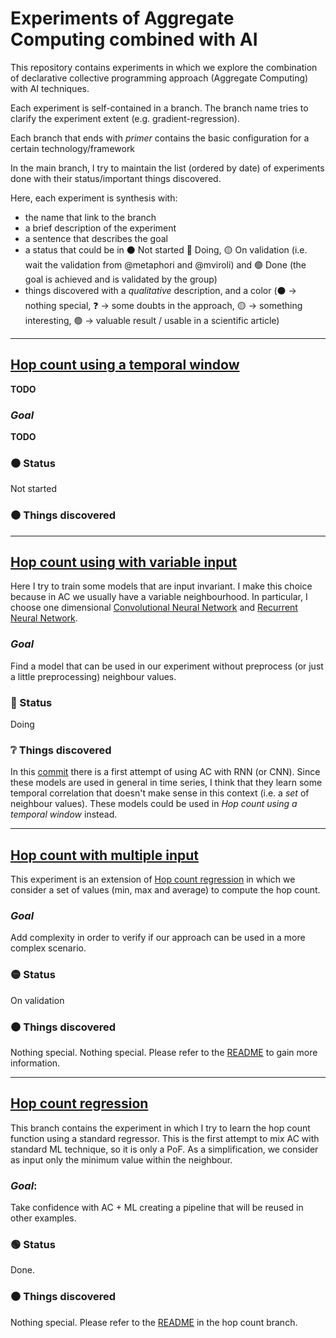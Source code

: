 # Experiments of Aggregate Computing combined with AI 

This repository contains experiments in which we explore the combination of declarative collective programming approach (Aggregate Computing)
with AI techniques.

Each experiment is self-contained in a branch. The branch name tries to clarify the experiment extent (e.g. gradient-regression).

Each branch that ends with *primer* contains the basic configuration for a certain technology/framework

In the main branch, I try to maintain the list (ordered by date) of experiments done with their status/important things discovered.

Here, each experiment is synthesis with:
- the name that link to the branch
- a brief description of the experiment
- a sentence that describes the goal
- a status that could be in :black_circle: Not started :red_circle: Doing, :yellow_circle: On validation (i.e. wait the validation from @metaphori and @mviroli) and :green_circle: Done (the goal is achieved and is validated by the group)
- things discovered with a *qualitative* description, and a color (:black_circle: -> nothing special, ❓ -> some doubts in the approach, :yellow_circle: -> something interesting, :green_circle: -> valuable result / usable in a scientific article)
---
## [Hop count using a temporal window](https://github.com/cric96/experiments-ac-with-learning/tree/???)
**TODO**
### *Goal*
**TODO**
### :black_circle: Status
Not started
### :black_circle: Things discovered
---
## [Hop count using with variable input](https://github.com/cric96/experiments-ac-with-learning/tree/hop-count-variable-input)
Here I try to train some models that are input invariant. I make this choice because in AC we usually have a variable neighbourhood. In particular, I choose one dimensional [Convolutional Neural Network](https://stanford.edu/~shervine/teaching/cs-230/cheatsheet-convolutional-neural-networks) and [Recurrent Neural Network](https://stanford.edu/~shervine/teaching/cs-230/cheatsheet-recurrent-neural-networks).
### *Goal*
Find a model that can be used in our experiment without preprocess (or just a little preprocessing) neighbour values.
### 🔴 Status
Doing
### ❔ Things discovered
In this [commit](https://github.com/cric96/experiments-ac-with-learning/tree/f36416405f1f85b6b366356ce424dc17c6d27797) there is a first attempt of using AC with RNN (or CNN). Since these models are used in general in time series, I think that they learn some temporal correlation that doesn't make sense in this context (i.e. a *set* of neighbour values). These models could be used in *Hop count using a temporal window* instead.

---
## [Hop count with multiple input](https://github.com/cric96/experiments-ac-with-learning/tree/hop-count-multiple-input)
This experiment is an extension of [Hop count regression](https://github.com/cric96/experiments-ac-with-learning/tree/hop-count-regression) in which we consider a set of values (min, max and average) to compute the hop count.
### *Goal*
Add complexity in order to verify if our approach can be used in a more complex scenario.
### :yellow_circle: Status
On validation
### :black_circle: Things discovered
Nothing special. Nothing special. Please refer to the [README](https://github.com/cric96/experiments-ac-with-learning/tree/hop-count-multiple-input#readme) to gain more information.

---
## [Hop count regression](https://github.com/cric96/experiments-ac-with-learning/tree/hop-count-regression)

This branch contains the experiment in which I try to learn the hop count function using a standard regressor. 
This is the first attempt to mix AC with standard ML technique, so it is only a PoF.
As a simplification, we consider as input only the minimum value within the neighbour.
### *Goal*: 
Take confidence with AC + ML creating a pipeline that will be reused in other examples.
### :green_circle: Status 
Done.
### :black_circle: Things discovered
Nothing special. Please refer to the [README](https://github.com/cric96/experiments-ac-with-learning/tree/hop-count-regression#readme) in the hop count branch.
